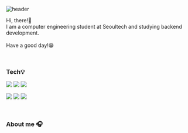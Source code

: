 ![header](https://capsule-render.vercel.app/api?type=transparent&color=random&text=Welcome%20to%20uykm%20-%20GitHub!&fontSize=30&height=150)
<br>

Hi, there!👋 <br>
I am a computer engineering student at Seoultech and studying backend development. <br> <br>
Have a good day!😁<br>

<br>

### Tech💡
<img src="https://img.shields.io/badge/java-F05032?style=for-the-badge&logo=java&logoColor=white"> <img src="https://img.shields.io/badge/python-3776AB?style=for-the-badge&logo=python&logoColor=white"> <img src="https://img.shields.io/badge/c++-00599C?style=for-the-badge&logo=cplusplus&logoColor=white">

<img src="https://img.shields.io/badge/spring-6DB33F?style=for-the-badge&logo=spring&logoColor=white"> <img src="https://img.shields.io/badge/spring boot-6DB33F?style=for-thebadge&logo=springboot&logoColor=white"> <img src="https://img.shields.io/badge/MySQL-4479A1?style=for-the-badge&logo=MySQL&logoColor=white">

<br>

### About me 🎧
